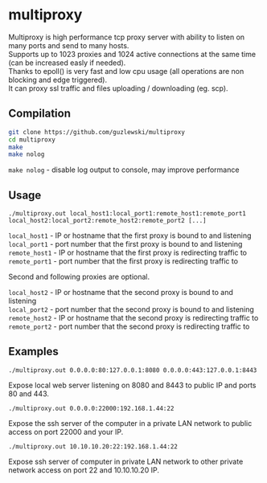 # multiproxy
Multiproxy is high performance tcp proxy server with ability to listen on many ports and send to many hosts.  
Supports up to 1023 proxies and 1024 active connections at the same time (can be increased easly if needed).  
Thanks to epoll() is very fast and low cpu usage (all operations are non blocking and edge triggered).  
It can proxy ssl traffic and files uploading / downloading (eg. scp).   

## Compilation
```bash
git clone https://github.com/guzlewski/multiproxy
cd multiproxy
make
make nolog
```
`make nolog` - disable log output to console, may improve performance

## Usage

```
./multiproxy.out local_host1:local_port1:remote_host1:remote_port1 local_host2:local_port2:remote_host2:remote_port2 [...]
```
`local_host1` - IP or hostname that the first proxy is bound to and listening  
`local_port1` - port number that the first proxy is bound to and listening  
`remote_host1` - IP or hostname that the first proxy is redirecting traffic to  
`remote_port1` - port number that the first proxy is redirecting traffic to  

Second and following proxies are optional.

`local_host2` - IP or hostname that the second proxy is bound to and listening  
`local_port2` - port number that the second proxy is bound to and listening  
`remote_host2` - IP or hostname that the second proxy is redirecting traffic to  
`remote_port2` - port number that the second proxy is redirecting traffic to  

## Examples
```
./multiproxy.out 0.0.0.0:80:127.0.0.1:8080 0.0.0.0:443:127.0.0.1:8443
```
 Expose local web server listening on 8080 and 8443 to public IP and ports 80 and 443. 

```
./multiproxy.out 0.0.0.0:22000:192.168.1.44:22
```
Expose the ssh server of the computer in a private LAN network to public access on port 22000 and your IP.

```
./multiproxy.out 10.10.10.20:22:192.168.1.44:22
```
Expose ssh server of computer in private LAN network to other private network access on port 22 and 10.10.10.20 IP.
